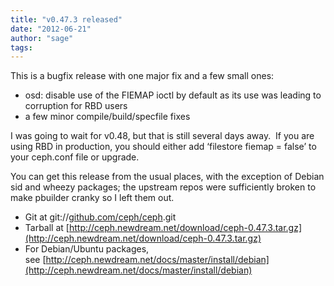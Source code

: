 ```yaml
---
title: "v0.47.3 released"
date: "2012-06-21"
author: "sage"
tags: 
---
```


This is a bugfix release with one major fix and a few small ones:

- osd: disable use of the FIEMAP ioctl by default as its use was leading to corruption for RBD users
- a few minor compile/build/specfile fixes

I was going to wait for v0.48, but that is still several days away.  If you are using RBD in production, you should either add ‘filestore fiemap = false’ to your ceph.conf file or upgrade.

You can get this release from the usual places, with the exception of Debian sid and wheezy packages; the upstream repos were sufficiently broken to make pbuilder cranky so I left them out.

- Git at git://[github.com/ceph/ceph](http://github.com/ceph/ceph).git
- Tarball at [http://ceph.newdream.net/download/ceph-0.47.3.tar.gz](http://ceph.newdream.net/download/ceph-0.47.3.tar.gz)
- For Debian/Ubuntu packages, see [http://ceph.newdream.net/docs/master/install/debian](http://ceph.newdream.net/docs/master/install/debian)

